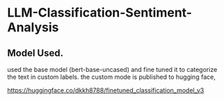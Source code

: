 # LLM-Classification-Sentiment-Analysis

## Model Used.

used the base model (bert-base-uncased) and fine tuned it to categorize the text in custom labels.
the custom mode is published to hugging face,

https://huggingface.co/dkkh8788/finetuned_classification_model_v3
